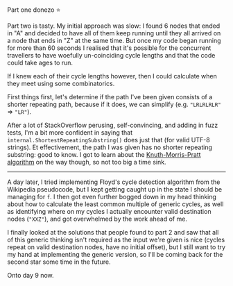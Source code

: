 Part one donezo ⭐

Part two is tasty. My initial approach was slow: I found 6 nodes that ended in "A" and decided to have all of them keep running until they all arrived on a node that ends in "Z" at the same time. But once my code began running for more than 60 seconds I realised that it's possible for the concurrent travellers to have woefully un-coinciding cycle lengths and that the code could take ages to run.

If I knew each of their cycle lengths however, then I could calculate when they meet using some combinatorics.

First things first, let's determine if the path I've been given consists of a shorter repeating path, because if it does, we can simplify (e.g. `"LRLRLRLR"` => `"LR"`).

After a lot of StackOverflow perusing, self-convincing, and adding in fuzz tests, I'm a bit more confident in saying that `internal.ShortestRepeatingSubstring()` does just that (for valid UTF-8 strings). Et effectivement, the path I was given has no shorter repeating substring: good to know. I got to learn about the [Knuth-Morris-Pratt algorithm](https://en.wikipedia.org/wiki/Knuth%E2%80%93Morris%E2%80%93Pratt_algorithm) on the way though, so not too big a time sink.

---

A day later, I tried implementing Floyd's cycle detection algorithm from the Wikipedia pseudocode, but I kept getting caught up in the state I should be managing for `f`. I then got even further bogged down in my head thinking about how to calculate the least common multiple of generic cycles, as well as identifying where on my cycles I actually encounter valid destination nodes (`"XXZ"`), and got overwhelmed by the work ahead of me.

I finally looked at the solutions that people found to part 2 and saw that all of this generic thinking isn't required as the input we're given is nice (cycles repeat on valid destination nodes, have no initial offset), but I still want to try my hand at implementing the generic version, so I'll be coming back for the second star some time in the future.

Onto day 9 now.
